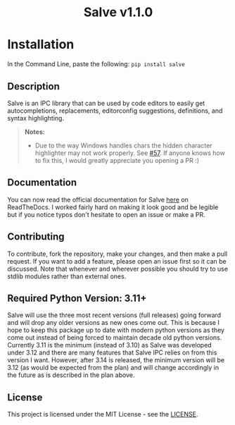 <h1 align="center">Salve v1.1.0</h1>

# Installation

In the Command Line, paste the following: `pip install salve`

## Description

Salve is an IPC library that can be used by code editors to easily get autocompletions, replacements, editorconfig suggestions, definitions, and syntax highlighting.

> **Notes:**
>  - Due to the way Windows handles chars the hidden character highlighter may not work properly. See [#57](https://github.com/salve-org/salve/pull/57). If anyone knows how to fix this, I would greatly appreciate you opening a PR :)

## Documentation

You can now read the official documentation for Salve [here](https://salve.readthedocs.io/en/latest/) on ReadTheDocs. I worked fairly hard on making it look good and be legible but if you notice typos don't hesitate to open an issue or make a PR.

## Contributing

To contribute, fork the repository, make your changes, and then make a pull request. If you want to add a feature, please open an issue first so it can be discussed. Note that whenever and wherever possible you should try to use stdlib modules rather than external ones.

## Required Python Version: 3.11+

Salve will use the three most recent versions (full releases) going forward and will drop any older versions as new ones come out. This is because I hope to keep this package up to date with modern python versions as they come out instead of being forced to maintain decade old python versions.
Currently 3.11 is the minimum (instead of 3.10) as Salve was developed under 3.12 and there are many features that Salve IPC relies on from this version I want. However, after 3.14 is released, the minimum version will be 3.12 (as would be expected from the plan) and will change accordingly in the future as is described in the plan above.

## License

This project is licensed under the MIT License - see the [LICENSE](./LICENSE).
